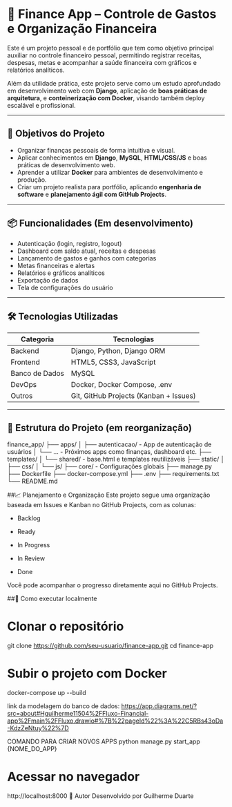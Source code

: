 # 💸 Finance App – Controle de Gastos e Organização Financeira

Este é um projeto pessoal e de portfólio que tem como objetivo principal auxiliar no controle financeiro pessoal, permitindo registrar receitas, despesas, metas e acompanhar a saúde financeira com gráficos e relatórios analíticos.

Além da utilidade prática, este projeto serve como um estudo aprofundado em desenvolvimento web com **Django**, aplicação de **boas práticas de arquitetura**, e **conteinerização com Docker**, visando também deploy escalável e profissional.

---

## 🧠 Objetivos do Projeto

- Organizar finanças pessoais de forma intuitiva e visual.
- Aplicar conhecimentos em **Django**, **MySQL**, **HTML/CSS/JS** e boas práticas de desenvolvimento web.
- Aprender a utilizar **Docker** para ambientes de desenvolvimento e produção.
- Criar um projeto realista para portfólio, aplicando **engenharia de software** e **planejamento ágil com GitHub Projects**.

---

## 📦 Funcionalidades (Em desenvolvimento)

- Autenticação (login, registro, logout)
- Dashboard com saldo atual, receitas e despesas
- Lançamento de gastos e ganhos com categorias
- Metas financeiras e alertas
- Relatórios e gráficos analíticos
- Exportação de dados
- Tela de configurações do usuário

---

## 🛠️ Tecnologias Utilizadas

| Categoria     | Tecnologias                          |
|---------------|--------------------------------------|
| Backend       | Django, Python, Django ORM           |
| Frontend      | HTML5, CSS3, JavaScript              |
| Banco de Dados| MySQL                                |
| DevOps        | Docker, Docker Compose, .env         |
| Outros        | Git, GitHub Projects (Kanban + Issues) |

---

## 🧱 Estrutura do Projeto (em reorganização)

finance_app/
├── apps/
│   ├── autenticacao/       - App de autenticação de usuários
│   └── ...                 - Próximos apps como finanças, dashboard etc.
├── templates/
│   └── shared/             - base.html e templates reutilizáveis
├── static/
│   ├── css/
│   └── js/
├── core/                   - Configurações globais
├── manage.py
├── Dockerfile
├── docker-compose.yml
├── .env
├── requirements.txt
└── README.md

##📈 Planejamento e Organização
Este projeto segue uma organização baseada em Issues e Kanban no GitHub Projects, com as colunas:

- Backlog

- Ready

- In Progress

- In Review

- Done

Você pode acompanhar o progresso diretamente aqui no GitHub Projects.

##🚀 Como executar localmente

# Clonar o repositório
git clone https://github.com/seu-usuario/finance-app.git
cd finance-app

# Subir o projeto com Docker
docker-compose up --build

link da modelagem do banco de dados: https://app.diagrams.net/?src=about#Hguilherme11504%2FFluxo-Financial-app%2Fmain%2FFluxo.drawio#%7B%22pageId%22%3A%22C5RBs43oDa-KdzZeNtuy%22%7D

COMANDO PARA CRIAR NOVOS APPS python manage.py start_app {NOME_DO_APP}


# Acessar no navegador
http://localhost:8000
📌 Autor
Desenvolvido por Guilherme Duarte

